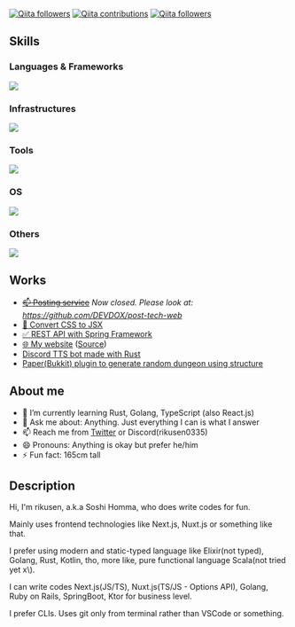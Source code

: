 [![Qiita followers](https://qiita-badge.apiapi.app/s/RikuS3n/posts.svg)](http://qiita.com/RikuS3n) [![Qiita contributions](https://qiita-badge.apiapi.app/s/RikuS3n/contributions.svg)](http://qiita.com/RikuS3n) [![Qiita followers](https://qiita-badge.apiapi.app/s/RikuS3n/followers.svg)](http://qiita.com/RikuS3n)

<div>
  <h2>Skills</h2>
  <h3>Languages & Frameworks</h3>
  <img src="https://skillicons.dev/icons?i=elixir,react,next,vue,nuxt,vite,astro,express,tailwind,flutter,js,ts,nodejs,wordpress,java,kotlin,spring,gradle,go,ruby,materialui,dotnet,apollo,graphql,html,css,scss,pug,python">
  <h3>Infrastructures</h3>
  <img src="https://skillicons.dev/icons?i=aws,gcp,cloudflare,terraform,vercel">
  <h3>Tools</h3>
  <img src="https://skillicons.dev/icons?i=git,atom,vscode,visualstudio,vim,neovim,figma,bash,powershell,eclipse,postman,yarn,pnpm">
  <h3>OS</h3>
  <img src="https://skillicons.dev/icons?i=arch,linux,windows,debian,ubuntu">
  <h3>Others</h3>
  <img src="https://skillicons.dev/icons?i=ae,discord,misskey,twitter,devto,github,githubactions,gitlab,bitbucket,blender,unity,unreal">
</div>

## Works
- ~~[📫 Posting service](https://copper-stacker-285304.df.r.appspot.com/)~~ _Now closed. Please look at: https://github.com/DEVDOX/post-tech-web_
- [🔄 Convert CSS to JSX](https://css-to-jsx.vercel.app/)
- [✅ REST API with Spring Framework](https://github.com/rikusen0335/spring-rest-todo/tree/master)
- [🌐 My website](https://rikusen.dev) ([Source](https://github.com/rikusen0335/ReLog))
- [Discord TTS bot made with Rust](https://github.com/rikusen0335/OmaeWoMiteiru)
- [Paper(Bukkit) plugin to generate random dungeon using structure](https://github.com/rikusen0335/Dungeoner)

## About me
- 🌱 I’m currently learning Rust, Golang, TypeScript (also React.js)
- 💬 Ask me about: Anything. Just everything I can is what I answer
- 📫 Reach me from [Twitter](https://x.com/RikuS3n) or Discord(rikusen0335)
- 😄 Pronouns: Anything is okay but prefer he/him
- ⚡ Fun fact: 165cm tall

## Description
Hi, I'm rikusen, a.k.a Soshi Homma, who does write codes for fun.

Mainly uses frontend technologies like Next.js, Nuxt.js or something like that.

I prefer using modern and static-typed language like Elixir(not typed), Golang, Rust, Kotlin, tho, more like, pure functional language Scala(not tried yet x\\).

I can write codes Next.js(JS/TS), Nuxt.js(TS/JS - Options API), Golang, Ruby on Rails, SpringBoot, Ktor for business level.

I prefer CLIs. Uses git only from terminal rather than VSCode or something.

<!--
**rikusen0335/rikusen0335** is a ✨ _special_ ✨ repository because its `README.md` (this file) appears on your GitHub profile.

Here are some ideas to get you started:

- 🔭 I’m currently working on ...
- 🌱 I’m currently learning ...
- 👯 I’m looking to collaborate on ...
- 🤔 I’m looking for help with ...
- 💬 Ask me about ...
- 📫 How to reach me: ...
- 😄 Pronouns: ...
- ⚡ Fun fact: ...
-->
